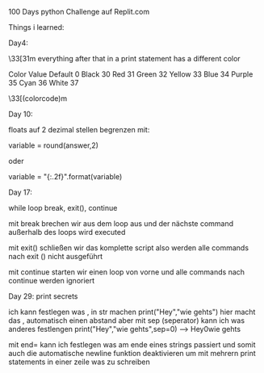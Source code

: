 100 Days python Challenge
auf Replit.com


Things i learned:

Day4:

\33[31m everything after that in a print statement has a different color

Color	Value
Default	0
Black	30
Red	    31
Green	32
Yellow	33
Blue	34
Purple	35
Cyan	36
White	37

\33[(colorcode)m

Day 10:

floats auf 2 dezimal stellen begrenzen mit:

variable = round(answer,2)

oder 

variable = "{:.2f}".format(variable)

Day 17:

while loop break, exit(), continue

mit break brechen wir aus dem loop aus und der nächste command außerhalb des loops wird executed

mit exit() schließen wir das komplette script also werden alle commands nach exit () nicht ausgeführt

mit continue starten wir einen loop von vorne und alle commands nach continue werden ignoriert

Day 29:
print secrets

ich kann festlegen was , in str machen
print("Hey","wie gehts")
hier macht das , automatisch einen abstand
aber mit sep (seperator) kann ich was anderes festlengen
print("Hey","wie gehts",sep=0) --> Hey0wie gehts

mit end= kann ich festlegen was am ende eines strings passiert und somit auch
die automatische newline funktion deaktivieren um mit mehrern
print statements in einer zeile was zu schreiben